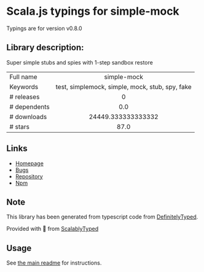 
# Scala.js typings for simple-mock

Typings are for version v0.8.0

## Library description:
Super simple stubs and spies with 1-step sandbox restore

|                    |                 |
| ------------------ | :-------------: |
| Full name          | simple-mock |
| Keywords           | test, simplemock, simple, mock, stub, spy, fake |
| # releases         | 0 |
| # dependents       | 0.0 |
| # downloads        | 24449.333333333332 |
| # stars            | 87.0 |

## Links
- [Homepage](https://github.com/jupiter/simple-mock)
- [Bugs](https://github.com/jupiter/simple-mock/issues)
- [Repository](https://github.com/jupiter/simple-mock)
- [Npm](https://www.npmjs.com/package/simple-mock)
    


## Note
This library has been generated from typescript code from [DefinitelyTyped](https://definitelytyped.org).

Provided with :purple_heart: from [ScalablyTyped](https://github.com/oyvindberg/ScalablyTyped)

## Usage
See [the main readme](../../readme.md) for instructions.



